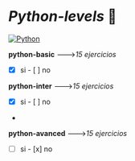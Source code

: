 # *Python-levels* 🐍

[![Python](https://img.shields.io/badge/Python-3.9+-yellow?style=for-the-badge&logo=python&logoColor=white&labelColor=101010)](https://python.org)

**python-basic** --->*15 ejercicios*
- [x] si - [ ] no

**python-inter** --->*15 ejercicios*
- [x] si - [ ] no
-
**python-avanced** --->*15 ejercicios*
- [ ] si - [x] no

